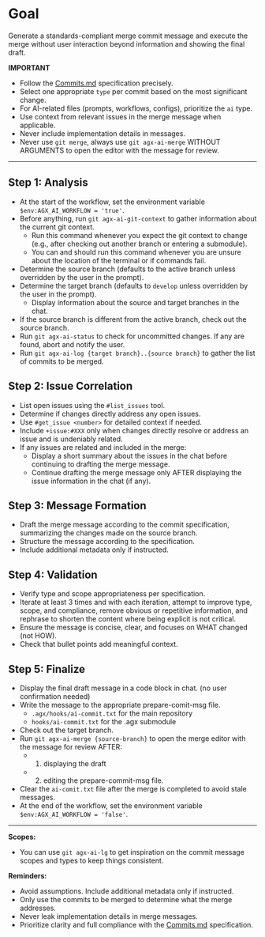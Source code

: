 # Goal
Generate a standards-compliant merge commit message and execute the merge without user interaction beyond information and showing the final draft.

**IMPORTANT**
- Follow the [Commits.md](../docs/conventions/Commits.md) specification precisely.
- Select one appropriate `type` per commit based on the most significant change.
- For AI-related files (prompts, workflows, configs), prioritize the `ai` type.
- Use context from relevant issues in the merge message when applicable.
- Never include implementation details in messages.
- Never use `git merge`, always use `git agx-ai-merge` WITHOUT ARGUMENTS to open the editor with the message for review.

---

## Step 1: Analysis
- At the start of the workflow, set the environment variable `$env:AGX_AI_WORKFLOW = 'true'`.
- Before anything, run `git agx-ai-git-context` to gather information about the current git context.
  - Run this command whenever you expect the git context to change (e.g., after checking out another branch or entering a submodule).
  - You can and should run this command whenever you are unsure about the location of the terminal or if commands fail.
- Determine the source branch (defaults to the active branch unless overridden by the user in the prompt).
- Determine the target branch (defaults to `develop` unless overridden by the user in the prompt).
  - Display information about the source and target branches in the chat.
- If the source branch is different from the active branch, check out the source branch.
- Run `git agx-ai-status` to check for uncommitted changes. If any are found, abort and notify the user.
- Run `git agx-ai-log {target branch}..{source branch}` to gather the list of commits to be merged.

## Step 2: Issue Correlation
- List open issues using the `#list_issues` tool.
- Determine if changes directly address any open issues.
- Use `#get_issue <number>` for detailed context if needed.
- Include `+issue:#XXX` only when changes directly resolve or address an issue and is undeniably related.
- If any issues are related and included in the merge:
  - Display a short summary about the issues in the chat before continuing to drafting the merge message.
  - Continue drafting the merge message only AFTER displaying the issue information in the chat (if any).

## Step 3: Message Formation
- Draft the merge message according to the commit specification, summarizing the changes made on the source branch.
- Structure the message according to the specification.
- Include additional metadata only if instructed.

## Step 4: Validation
- Verify type and scope appropriateness per specification.
- Iterate at least 3 times and with each iteration, attempt to improve type, scope, and compliance,
remove obvious or repetitive information, and rephrase to shorten the content where being explicit is not critical.
- Ensure the message is concise, clear, and focuses on WHAT changed (not HOW).
- Check that bullet points add meaningful context.

## Step 5: Finalize
- Display the final draft message in a code block in chat. (no user confirmation needed)
- Write the message to the appropriate prepare-comit-msg file.
    - `.agx/hooks/ai-commit.txt` for the main repository
    - `hooks/ai-commit.txt` for the .agx submodule
- Check out the target branch.
- Run `git agx-ai-merge {source-branch}` to open the merge editor with the message for review AFTER:
    - 1. displaying the draft
    - 2. editing the prepare-commit-msg file.
- Clear the `ai-comit.txt` file after the merge is completed to avoid stale messages.
- At the end of the workflow, set the environment variable `$env:AGX_AI_WORKFLOW = 'false'`.

---

**Scopes:**
- You can use `git agx-ai-lg` to get inspiration on the commit message scopes and types to keep things consistent.

**Reminders:**
- Avoid assumptions. Include additional metadata only if instructed.
- Only use the commits to be merged to determine what the merge addresses.
- Never leak implementation details in merge messages.
- Prioritize clarity and full compliance with the [Commits.md](../../.agx/docs/conventions/Commits.md) specification.
